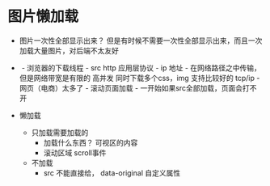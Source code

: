 # 图片懒加载

- 图片一次性全部显示出来？
  但是有时候不需要一次性全部显示出来，而且一次加载大量图片，对后端不太友好

- <img src=""/>
  - 浏览器的下载线程
  - src http 应用层协议
  - ip 地址
  - 在网络路径之中传输，但是网络带宽是有限的
    高并发 同时下载多个css，img 支持比较好的
    tcp/ip
  - 网页（电商）太多了
  - 滚动页面加载
  - 一开始如果src全部加载，页面会打不开

- 懒加载
  - 只加载需要加载的
    - 加载什么东西？ 可视区的内容
    - 滚动区域 scroll事件
  - 不加载
    - src 不能直接给， data-original 自定义属性
